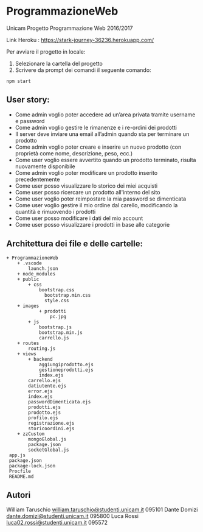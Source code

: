 # ProgrammazioneWeb
Unicam
Progetto Programmazione Web 2016/2017

Link Heroku : https://stark-journey-36236.herokuapp.com/

Per avviare il progetto in locale: 
1) Selezionare la cartella del progetto
2) Scrivere da prompt dei comandi il seguente comando: 

```
npm start
```

## User story:
* Come admin voglio poter accedere ad un’area privata tramite username e password
* Come admin voglio gestire le rimanenze e i re-ordini dei prodotti
* Il server deve inviare una email all’admin quando sta per terminare un prodotto
* Come admin voglio poter creare e inserire un nuovo prodotto (con proprietà come nome, descrizione, peso, ecc.)
* Come user voglio essere avvertito quando un prodotto terminato, risulta nuovamente disponibile
* Come admin voglio poter modificare un prodotto inserito precedentemente
* Come user posso visualizzare lo storico dei miei acquisti 
* Come user posso ricercare un prodotto all'interno del sito
* Come user voglio poter reimpostare la mia password se dimenticata 
* Come user voglio gestire il mio ordine dal carello, modificando la quantità e rimuovendo i prodotti
* Come user posso modificare i dati del mio account
* Come user posso visualizzare i prodotti in base alle categorie 

## Architettura dei file e delle cartelle:
```
+ ProgrammazioneWeb
	+ .vscode
		launch.json
	+ node_modules
	+ public
  		+ css
		    bootstrap.css
			  bootstrap.min.css
			  style.css
  	+ images
			+ prodotti
				pc.jpg	
		+ js
			bootstrap.js
			bootstrap.min.js
			carrello.js
	+ routes
  		routing.js
	+ views
		+ backend
			aggiungiprodotto.ejs
			gestioneprodotti.ejs
			index.ejs
		carrello.ejs
		datiutente.ejs
		error.ejs
		index.ejs
		passwordDimenticata.ejs
		prodotti.ejs
		prodotto.ejs
		profilo.ejs
		registrazione.ejs
		storicoordini.ejs
    + zzCustom
		mongoGlobal.js
		package.json
		socketGlobal.js
 app.js
 package.json
 package-lock.json
 Procfile
 README.md

```

## Autori 
William Taruschio william.taruschio@studenti.unicam.it 095101
Dante Domizi dante.domizi@studenti.unicam.it 095800
Luca Rossi luca02.rossi@studenti.unicam.it 095572
